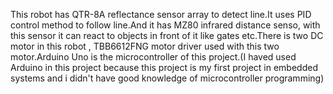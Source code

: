 This robot has QTR-8A reflectance sensor array to detect line.It uses PID control method to follow line.And it has MZ80 infrared distance senso, with this sensor 
it can react to objects in front of it like gates etc.There is two DC motor in this robot , TBB6612FNG motor driver used with this two motor.Arduino Uno is the 
microcontroller of this project.(I haved used Arduino in this project because this project is my first project in embedded systems and i didn't have good 
knowledge of microcontroller programming)

